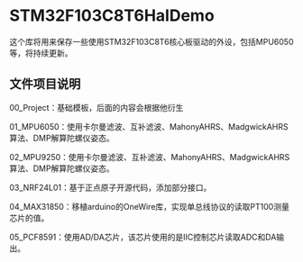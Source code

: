# STM32F103C8T6HalDemo
这个库将用来保存一些使用STM32F103C8T6核心板驱动的外设，包括MPU6050等，将持续更新。

## 文件项目说明

00_Project：基础模板，后面的内容会根据他衍生

01_MPU6050：使用卡尔曼滤波、互补滤波、MahonyAHRS、MadgwickAHRS算法、DMP解算陀螺仪姿态。

02_MPU9250：使用卡尔曼滤波、互补滤波、MahonyAHRS、MadgwickAHRS算法、DMP解算陀螺仪姿态。

03_NRF24L01：基于正点原子开源代码，添加部分接口。

04_MAX31850：移植arduino的OneWire库，实现单总线协议的读取PT100测量芯片的值。

05_PCF8591：使用AD/DA芯片，该芯片使用的是IIC控制芯片读取ADC和DA输出。

